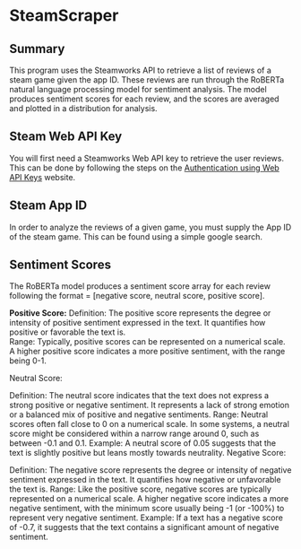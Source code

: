 # SteamScraper
## Summary
This program uses the Steamworks API to retrieve a list of reviews of a steam game given the app ID. These reviews are run through the RoBERTa natural language processing model
for sentiment analysis. The model produces sentiment scores for each review, and the scores are averaged and plotted in a distribution for analysis. 

## Steam Web API Key
You will first need a Steamworks Web API key to retrieve the user reviews. This can be done by following the steps on the [Authentication using Web API Keys](https://partner.steamgames.com/doc/webapi_overview/auth) website.

## Steam App ID
In order to analyze the reviews of a given game, you must supply the App ID of the steam game. This can be found using a simple google search.

## Sentiment Scores
The RoBERTa model produces a sentiment score array for each review following the format = [negative score, neutral score, positive score].

**Positive Score:**
Definition: The positive score represents the degree or intensity of positive sentiment expressed in the text. It quantifies how positive or favorable the text is.  
Range: Typically, positive scores can be represented on a numerical scale. A higher positive score indicates a more positive sentiment, with the range being 0-1.

Neutral Score:

Definition: The neutral score indicates that the text does not express a strong positive or negative sentiment. It represents a lack of strong emotion or a balanced mix of positive and negative sentiments.
Range: Neutral scores often fall close to 0 on a numerical scale. In some systems, a neutral score might be considered within a narrow range around 0, such as between -0.1 and 0.1.
Example: A neutral score of 0.05 suggests that the text is slightly positive but leans mostly towards neutrality.
Negative Score:

Definition: The negative score represents the degree or intensity of negative sentiment expressed in the text. It quantifies how negative or unfavorable the text is.
Range: Like the positive score, negative scores are typically represented on a numerical scale. A higher negative score indicates a more negative sentiment, with the minimum score usually being -1 (or -100%) to represent very negative sentiment.
Example: If a text has a negative score of -0.7, it suggests that the text contains a significant amount of negative sentiment.
